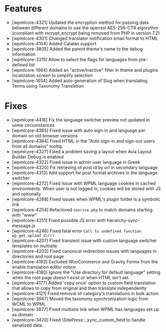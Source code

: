 # Features
* [wpmlcore-4321] Updated the encryption method for passing data between different domains to use the openssl AES-256-CTR algorythm (compliant with mcrypt_encrypt being removed from PHP in version 7.2)
* [wpmlcore-4301] Changed translator notification email format to HTML
* [wpmlcore-4104] Added Catalan support
* [wpmlcore-3805] Added the parent theme's name to the debug information
* [wpmlcore-3315] Allow to select the flags for languages from pre-defined list
* [wpmlcore-1664] Added an "active/inactive" filter in theme and plugins localization screen to simplify selection
* [wpmlcore-1654] Added auto-generation of Slug when translating Terms using Taxonomy Translation

# Fixes
* [wpmlcore-4416] Fix the language switcher preview not updated in some circumstances
* [wpmlcore-4385] Fixed issue with auto sign-in and language per domain on old browser versions
* [wpmlcore-4384] Fixed HTML in the "Auto sign-in and sign-out users from all domains" tooltip
* [wpmlcore-4327] Fixed a problem saving a layout when Avia Layout Builder Debug is enabled
* [wpmlcore-4322] Fixed issue in admin user language in Greek
* [wpmlcore-4320] Fix retrieving of post id by url in secondary language
* [wpmlcore-4313] Add support for post format archives in the language switcher
* [wpmlcore-4272] Fixed issue with WPML language cookies in cached environments. When user is not logged in, cookies will be stored with JS and optionally
* [wpmlcore-4268] Fixed issues when WPML's plugin folder is a symbolic link
* [wpmlcore-4254] Refactored `sunrise.php` to match domains starting with "www"
* [wpmlcore-4251] Fixed possible JS error with hierarchy-sync-message.js
* [wpmlcore-4246] Fixed fatal error `Call to undefined function wp_get_upload_dir()`
* [wpmlcore-4207] Fixed transient issue with custom language switcher templates on multisite
* [wpmlcore-4203] Fixed canonical redirection issues with languages in directories and root page
* [wpmlcore-4193] Excluded WooCommerce and Gravity Forms from the enable translation editor notice
* [wpmlcore-4180] Ignore the "Use directory for default language" setting when the root page doesn't exist or when HTML isn't set
* [wpmlcore-4177] Added 'copy once' option to custom field translation that allows to copy from original and then translate independently
* [wpmlcore-4121] Fixed removal of category's translations in bulk action
* [wpmlcore-3947] Moved the taxonomy synchronization logic from WCML to WPML
* [wpmlcore-3877] Fixed multisite link when WPML has languages set up as domain
* [wpmlcore-3420] Fixed \SitePress::_sync_custom_field to handle serialized data.